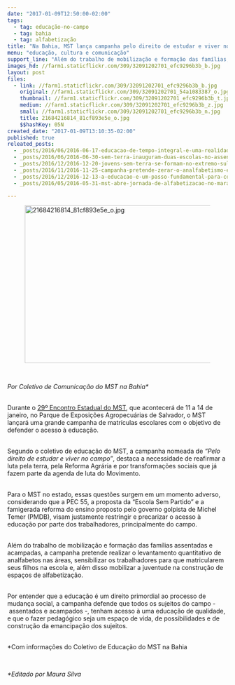 ```yaml
---
date: "2017-01-09T12:50:00-02:00"
tags:
  - tag: educação-no-campo
  - tag: bahia
  - tag: alfabetização
title: "Na Bahia, MST lança campanha pelo direito de estudar e viver no campo\n"
menu: "educação, cultura e comunicação"
support_line: "Além do trabalho de mobilização e formação das famílias, a campanha pretende sensibilizar os trabalhadores para que matricularem seus filhos na escola"
images_hd: //farm1.staticflickr.com/309/32091202701_efc9296b3b_b.jpg
layout: post
files:
  - link: //farm1.staticflickr.com/309/32091202701_efc9296b3b_b.jpg
    original: //farm1.staticflickr.com/309/32091202701_54a1083387_o.jpg
    thumbnail: //farm1.staticflickr.com/309/32091202701_efc9296b3b_t.jpg
    medium: //farm1.staticflickr.com/309/32091202701_efc9296b3b_z.jpg
    small: //farm1.staticflickr.com/309/32091202701_efc9296b3b_n.jpg
    title: 21684216814_81cf893e5e_o.jpg
    $$hashKey: 05N
created_date: "2017-01-09T13:10:35-02:00"
published: true
releated_posts:
  - _posts/2016/06/2016-06-17-educacao-de-tempo-integral-e-uma-realidade-na-bahia.md
  - _posts/2016/06/2016-06-30-sem-terra-inauguram-duas-escolas-no-assentamento-chico-mendes-em-porto-seguro.md
  - _posts/2016/12/2016-12-20-jovens-sem-terra-se-formam-no-extremo-sul-da-bahia.md
  - _posts/2016/11/2016-11-25-campanha-pretende-zerar-o-analfabetismo-em-11-assentamentos-do-mst-na-bahia.md
  - _posts/2016/12/2016-12-13-a-educacao-e-um-passo-fundamental-para-conquista-da-reforma-agraria.md
  - _posts/2016/05/2016-05-31-mst-abre-jornada-de-alfabetizacao-no-maranhao.md

---
```

<figure class="image"><img alt="21684216814_81cf893e5e_o.jpg" height="360" src="//farm1.staticflickr.com/309/32091202701_efc9296b3b_b.jpg" width="700" />
<figcaption></figcaption>
</figure>

<p>&nbsp;</p>

<p><em>Por Coletivo de Comunica&ccedil;&atilde;o do MST na Bahia*</em></p>

<p><br />
Durante o <a href="https://www.facebook.com/events/201086573687582/">29&ordm; Encontro Estadual do MST</a>, que acontecer&aacute; de 11 a 14 de janeiro, no Parque de Exposi&ccedil;&otilde;es Agropecu&aacute;rias de Salvador, o MST lan&ccedil;ar&aacute;&nbsp;uma grande campanha de matr&iacute;culas escolares com o objetivo de defender o acesso &agrave; educa&ccedil;&atilde;o.</p>

<p><br />
Segundo o coletivo de educa&ccedil;&atilde;o do MST, a&nbsp;campanha nomeada&nbsp;de <em>&ldquo;Pelo direito de estudar e viver no campo&rdquo;</em>, destaca a necessidade de reafirmar&nbsp;a luta pela terra, pela&nbsp;Reforma Agr&aacute;ria e por transforma&ccedil;&otilde;es sociais que j&aacute; fazem parte da agenda de luta do Movimento.</p>

<p><br />
Para o MST no estado, essas quest&otilde;es surgem em um momento adverso, considerando que a PEC 55, a proposta da&nbsp;&ldquo;Escola Sem Partido&rdquo; e a famigerada&nbsp;reforma do ensino proposto pelo governo golpista de Michel Temer (PMDB), visam justamente restringir e precarizar o acesso &agrave; educa&ccedil;&atilde;o por parte dos trabalhadores, principalmente do campo.</p>

<p><br />
Al&eacute;m do trabalho de mobiliza&ccedil;&atilde;o e forma&ccedil;&atilde;o das fam&iacute;lias assentadas e acampadas,&nbsp;a campanha pretende realizar o levantamento quantitativo de analfabetos nas &aacute;reas, sensibilizar os trabalhadores para que matricularem seus filhos na escola e, al&eacute;m disso&nbsp;mobilizar a juventude na constru&ccedil;&atilde;o de espa&ccedil;os de alfabetiza&ccedil;&atilde;o.</p>

<p><br />
Por entender que a educa&ccedil;&atilde;o &eacute; um direito primordial ao processo de mudan&ccedil;a social, a campanha defende que todos os sujeitos do campo -&nbsp;assentados e acampados -, tenham acesso &agrave;&nbsp;uma educa&ccedil;&atilde;o de qualidade, e que o fazer pedag&oacute;gico seja um espa&ccedil;o de vida, de possibilidades e de constru&ccedil;&atilde;o da emancipa&ccedil;&atilde;o dos sujeitos.</p>

<p><br />
*Com informa&ccedil;&otilde;es do Coletivo de Educa&ccedil;&atilde;o do MST na Bahia</p>

<p>&nbsp;</p>

<p><em>*Editado por Maura Silva&nbsp;</em></p>
